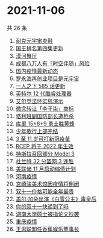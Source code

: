# 2021-11-06

共 26 条

<!-- BEGIN -->
<!-- 最后更新时间 Sat Nov 06 2021 12:17:17 GMT+0800 (China Standard Time) -->

1. [耐克元宇宙卖鞋](https://www.zhihu.com/search?q=元宇宙)
1. [国王排名第四集更新](https://www.zhihu.com/search?q=国王排名)
1. [漠河舞厅](https://www.zhihu.com/search?q=漠河舞厅)
1. [成都八万人有「时空伴随」风险](https://www.zhihu.com/search?q=时空伴随)
1. [国内疫情最新动态](https://www.zhihu.com/search?q=疫情)
1. [罗永浩再创业项目是元宇宙](https://www.zhihu.com/search?q=罗永浩)
1. [一人之下 585 话更新](https://www.zhihu.com/search?q=一人之下)
1. [英特尔 12 代酷睿处理器](https://www.zhihu.com/search?q=12代酷睿)
1. [艾尔登法环实机演示](https://www.zhihu.com/search?q=艾尔登法环)
1. [微念转让「李子柒」商标](https://www.zhihu.com/search?q=李子柒)
1. [塔利班副国防部长遭枪杀](https://www.zhihu.com/search?q=塔利班)
1. [库里 15+8+9 勇士胜黄蜂](https://www.zhihu.com/search?q=勇士)
1. [少年歌行上部完结](https://www.zhihu.com/search?q=少年歌行)
1. [3 至 11 岁可打新冠疫苗](https://www.zhihu.com/search?q=新冠疫苗)
1. [RCEP 将于 2022 年生效](https://www.zhihu.com/search?q=rcep)
1. [特斯拉召回部分 Model 3](https://www.zhihu.com/search?q=特斯拉)
1. [杜兰特 32 分篮网 3 连胜](https://www.zhihu.com/search?q=杜兰特)
1. [美联储 11 月启动缩债计划](https://www.zhihu.com/search?q=美联储)
1. [河南疫情](https://www.zhihu.com/search?q=河南疫情)
1. [宫崎骏美术馆因疫情将倒闭](https://www.zhihu.com/search?q=宫崎骏美术馆)
1. [双十一价格可能全年最贵](https://www.zhihu.com/search?q=双十一价格)
1. [盖尔·加朵出演《白雪公主》毒皇后](https://www.zhihu.com/search?q=白雪公主)
1. [你的双十一快递到了吗](https://www.zhihu.com/search?q=双十一快递)
1. [湖南大学硕士被指论文抄袭](https://www.zhihu.com/search?q=论文抄袭)
1. [重庆疫情](https://www.zhihu.com/search?q=重庆疫情)
1. [王思聪卸任香蕉娱乐董事长](https://www.zhihu.com/search?q=王思聪)

<!-- END -->
